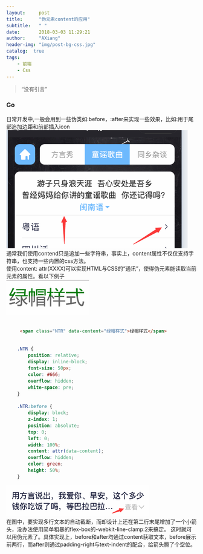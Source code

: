 ```yaml
---
layout:     post
title:      "伪元素content的应用"
subtitle:   " "
date:       2018-03-03 11:29:21
author:     "AXiang"
header-img: "img/post-bg-css.jpg"
catalog:  true
tags:
    - 前端
    - Css
---
```


> “没有引言”

### Go
日常开发中,一般会用到一些伪类如:before，:after来实现一些效果，比如:用于尾部追加边距和前部插入icon
![:after和:before](/img/in-post/post-css/css_1803_1.png)     
通常我们使用contend只是追加一些字符串，事实上，content属性不仅仅支持字符串，也支持一些内置的css方法。   
使用content: attr(XXXX)可以实现HTML与CSS的“通讯”，使得伪元素能读取当前元素的属性。看以下例子    
![绿帽样式](/img/in-post/post-css/css_1803_2.png)   
```html

     <span class="NTR" data-content="绿帽样式">绿帽样式</span>

```
```css

    .NTR {
        position: relative;
        display: inline-block;
        font-size: 50px;
        color: #666;
        overflow: hidden;
        white-space: pre;
    }

    .NTR:before {
        display: block;
        z-index: 1;
        position: absolute;
        top: 0;
        left: 0;
        width: 100%;
        content: attr(data-content);      
        overflow: hidden;
        color: green;
        height: 50%;
    }

```

![尾部留空](/img/in-post/post-css/css_1803_3.png)     
在图中，要实现多行文本的自动截断，而却设计上还在第二行末尾增加了一个小箭头，没办法使用简单粗暴的flex-box的-webkit-line-clamp:2来搞定。 这时就可以用伪元素了。具体实现上，before和after均通过content获取文本，before展示前两行，而after则通过padding-right与text-indent的配合，给箭头腾了个空位。







